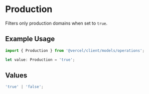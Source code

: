 # Production

Filters only production domains when set to `true`.

## Example Usage

```typescript
import { Production } from '@vercel/client/models/operations';

let value: Production = 'true';
```

## Values

```typescript
'true' | 'false';
```
